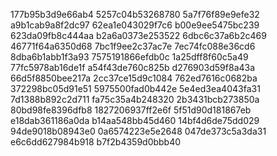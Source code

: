 177b95b3d9e66ab4
5257c04b53268780
5a7f76f89e9efe32
a9b1cab9a8f2dc97
62ea1e043029f7c6
b00e9ee5475bc239
623da09fb8c444aa
b2a6a0373e253522
6dbc6c37a6b2c469
46771f64a6350d68
7bc1f9ee2c37ac7e
7ec74fc088e36cd6
8dba6b1abb1f3a93
7575191866efdb0c
1a25dff8f60c5a49
77fc5978ab16de1f
a54f43de760c825b
d276903d59f8a43a
66d5f8850bee217a
2cc37ce15d9c1084
762ed7616c0682ba
372298bc05d91e51
5975500fad0b442e
5e4ed3ea4043fa31
7d1388b892c2d711
fa75c35a4b248320
2b3431bcb273850a
80bd98fe8396dfb8
1827206937ff2e6f
5f51d90d181867eb
e18dab361186a0da
b14aa548bb45d460
14bf4d6de75dd029
94de9018b08943e0
0a6574223e5e2648
047de373c5a3da31
e6c6dd627984b918
b7f2b4359d0bbb40
